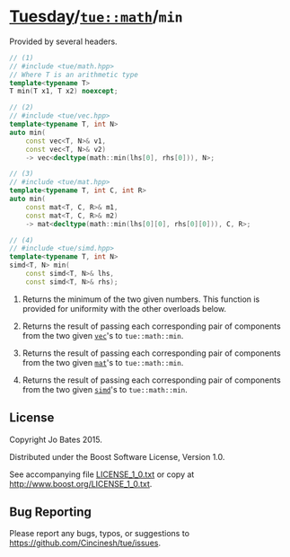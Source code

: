 [Tuesday](../../../README.md)/[`tue::math`](../../namespaces/tue/math.md)/`min`
===============================================================================
Provided by several headers.

```c++
// (1)
// #include <tue/math.hpp>
// Where T is an arithmetic type
template<typename T>
T min(T x1, T x2) noexcept;

// (2)
// #include <tue/vec.hpp>
template<typename T, int N>
auto min(
    const vec<T, N>& v1,
    const vec<T, N>& v2)
    -> vec<decltype(math::min(lhs[0], rhs[0])), N>;

// (3)
// #include <tue/mat.hpp>
template<typename T, int C, int R>
auto min(
    const mat<T, C, R>& m1,
    const mat<T, C, R>& m2)
    -> mat<decltype(math::min(lhs[0][0], rhs[0][0])), C, R>;

// (4)
// #include <tue/simd.hpp>
template<typename T, int N>
simd<T, N> min(
    const simd<T, N>& lhs,
    const simd<T, N>& rhs);
```

1. Returns the minimum of the two given numbers. This function is provided for
   uniformity with the other overloads below.

2. Returns the result of passing each corresponding pair of components from the
   two given [`vec`](../../headers/vec.md)'s to `tue::math::min`.

3. Returns the result of passing each corresponding pair of components from the
   two given [`mat`](../../headers/mat.md)'s to `tue::math::min`.

4. Returns the result of passing each corresponding pair of components from the
   two given [`simd`](../../headers/simd.md)'s to `tue::math::min`.

License
-------
Copyright Jo Bates 2015.

Distributed under the Boost Software License, Version 1.0.

See accompanying file [LICENSE_1_0.txt](../../../LICENSE_1_0.txt) or copy at
http://www.boost.org/LICENSE_1_0.txt.

Bug Reporting
-------------
Please report any bugs, typos, or suggestions to
https://github.com/Cincinesh/tue/issues.
